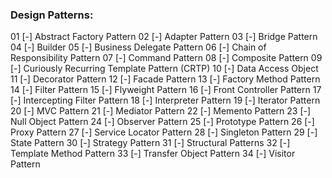 ### Design Patterns:

01 [-] Abstract Factory Pattern
02 [-] Adapter Pattern
03 [-] Bridge Pattern
04 [-] Builder
05 [-] Business Delegate Pattern
06 [-] Chain of Responsibility Pattern
07 [-] Command Pattern
08 [-] Composite Pattern
09 [-] Curiously Recurring Template Pattern (CRTP)
10 [-] Data Access Object
11 [-] Decorator Pattern
12 [-] Facade Pattern
13 [-] Factory Method Pattern
14 [-] Filter Pattern
15 [-] Flyweight Pattern
16 [-] Front Controller Pattern
17 [-] Intercepting Filter Pattern
18 [-] Interpreter Pattern
19 [-] Iterator Pattern
20 [-] MVC Pattern
21 [-] Mediator Pattern
22 [-] Memento Pattern
23 [-] Null Object Pattern
24 [-] Observer Pattern
25 [-] Prototype Pattern
26 [-] Proxy Pattern
27 [-] Service Locator Pattern
28 [-] Singleton Pattern
29 [-] State Pattern
30 [-] Strategy Pattern
31 [-] Structural Patterns
32 [-] Template Method Pattern
33 [-] Transfer Object Pattern
34 [-] Visitor Pattern

